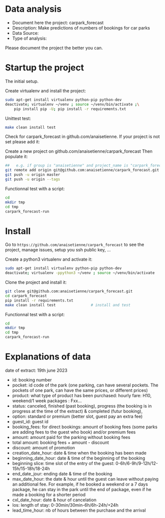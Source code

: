 # Data analysis
- Document here the project: carpark_forecast
- Description: Make predictions of numbers of bookings for car parks
- Data Source:
- Type of analysis:

Please document the project the better you can.

# Startup the project

The initial setup.

Create virtualenv and install the project:
```bash
sudo apt-get install virtualenv python-pip python-dev
deactivate; virtualenv ~/venv ; source ~/venv/bin/activate ;\
    pip install pip -U; pip install -r requirements.txt
```

Unittest test:
```bash
make clean install test
```

Check for carpark_forecast in github.com/anaisetienne. If your project is not set please add it:

Create a new project on github.com/anaisetienne/carpark_forecast
Then populate it:

```bash
##   e.g. if group is "anaisetienne" and project_name is "carpark_forecast"
git remote add origin git@github.com:anaisetienne/carpark_forecast.git
git push -u origin master
git push -u origin --tags
```

Functionnal test with a script:

```bash
cd
mkdir tmp
cd tmp
carpark_forecast-run
```

# Install

Go to `https://github.com/anaisetienne/carpark_forecast` to see the project, manage issues,
setup you ssh public key, ...

Create a python3 virtualenv and activate it:

```bash
sudo apt-get install virtualenv python-pip python-dev
deactivate; virtualenv -ppython3 ~/venv ; source ~/venv/bin/activate
```

Clone the project and install it:

```bash
git clone git@github.com:anaisetienne/carpark_forecast.git
cd carpark_forecast
pip install -r requirements.txt
make clean install test                # install and test
```
Functionnal test with a script:

```bash
cd
mkdir tmp
cd tmp
carpark_forecast-run
```

# Explanations of data
date of extract: 19th june 2023
- id: booking number
- pocket: id code of the park (one parking, can have several pockets. The pockets of one park, can have the same prices, or different prices)
- product: what type of product has been purchased: hourly fare: H10, weekend/1 week packages : Fxx...
- status: canceled, finished (past booking), progress (the booking is in progress at the time of the extract) & completed (futur booking),
- option: standard or premium (better slot, guest pay an extra fee)
- guest_id: guest id
- booking_fees: for direct bookings: amount of booking fees (some parks are adding fees to the guest who book) and/or premium fees
- amount: amount paid for the parking without booking fees
- total amount: booking fees + amount - discount
- discount: amount of promotion
- creation_date_hour: date & time when the booking has been made
- beginning_date_hour: date & time of the beginning of the booking
- beginning slice: time slot of the entry of the guest: 0-6h/6-9h/9-12h/12-15h/15-18h/18-24h
- end_date_jour: ending date & time of the booking
- max_date_hour: the date & hour until the guest can leave without paying an additional fee. For example, if he booked a weekend or a 7 days package, he can stay in the park until the end of package, even if he made a booking for a shorter period
- cxl_date_hour: date & hour of cancelation
- los: length of stay: 0-30min/30min-6h/6h-24h/+24h
- lead_time_hour: nb of hours between the purchase and the arrival
